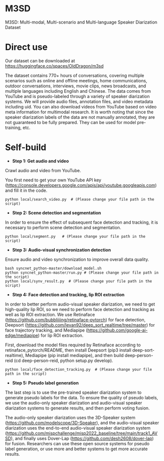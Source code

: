 # M3SD
M3SD: Multi-modal, Multi-scenario and Multi-language Speaker Diarization Dataset
# Direct use

Our dataset can be downloaded at https://huggingface.co/spaces/OldDragon/m3sd

The dataset contains 770+ hours of conversations, covering multiple scenarios such as online and offline meetings, home communications, outdoor conversations, interviews, movie clips, news broadcasts, and multiple languages ​​including English and Chinese. The data comes from YouTube and is pseudo-labeled through a variety of speaker diarization systems. We will provide audio files, annotation files, and video metadata including uid. You can also download videos from YouTube based on video meta information for multimodal research. It is worth noting that since the speaker diarization labels of the data are not manually annotated, they are not guaranteed to be fully prepared. They can be used for model pre-training, etc.

# Self-build

- **Step 1: Get audio and video**

Crawl audio and video from YouTube.

You first need to get your own YouTube API key (https://console.developers.google.com/apis/api/youtube.googleapis.com) and fill it in the code.
```
python local/search_video.py  # (Please change your file path in the script)
```
- **Step 2: Scene detection and segmentation**

In order to ensure the effect of subsequent face detection and tracking, it is necessary to perform scene detection and segmentation.
```
python local/segment.py   # (Please change your file path in the script)
```
- **Step 3: Audio-visual synchronization detection**

Ensure audio and video synchronization to improve overall data quality.
```
bash syncnet_python-master/download_model.sh
python syncnet_python-master/run.py # (Please change your file path in the script)
python local/synv_result.py  # (Please change your file path in the script)
```
- **Step 4: Face detection and tracking, lip ROI extraction**

In order to better perform audio-visual speaker diarization, we need to get high-quality lip ROI, so we need to perform face detection and tracking as well as lip ROI extraction. We use Retinaface (https://github.com/bubbliiiing/retinaface-pytorch) for face detection, Deepsort (https://github.com/levan92/deep_sort_realtime/tree/master) for face trajectory tracking, and Mediapipe (https://github.com/google-ai-edge/mediapipe) for lip ROI extraction.

First, download the model files required by Retinaface according to retinaface_pytorch/README, then install Deepsort (pip3 install deep-sort-realtime), Mediapipe (pip install mediapipe), and then build deep-person-reid (cd deep-person-reid, python setup.py develop).
```
python local/face_detection_tracking.py  # (Please change your file path in the script)
```
- **Step 5: Pseudo label generation**

The last step is to use the pre-trained speaker diarization system to generate pseudo labels for the data. To ensure the quality of pseudo labels, we use the audio-only speaker diarization and audio-visual speaker diarization systems to generate results, and then perform voting fusion.

The audio-only speaker diarization uses the 3D-Speaker system (https://github.com/modelscope/3D-Speaker), and the audio-visual speaker diarization uses the end-to-end audio-visual speaker diarization system (https://github.com/mispchallenge/misp2022_baseline/tree/main/track1_AVSD), and finally uses Dover-Lap (https://github.com/desh2608/dover-lap) for fusion.
Researchers can use these open source systems for pseudo label generation, or use more and better systems to get more accurate results.
